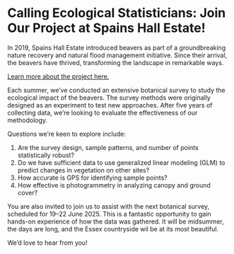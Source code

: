 # Calling Ecological Statisticians: Join Our Project at Spains Hall Estate!

In 2019, Spains Hall Estate introduced beavers as part of a groundbreaking nature recovery and natural flood management initiative. Since their arrival, the beavers have thrived, transforming the landscape in remarkable ways.

[Learn more about the project here.](https://www.spainshallestate.co.uk/nfm_beavers)

Each summer, we’ve conducted an extensive botanical survey to study the ecological impact of the beavers. The survey methods were originally designed as an experiment to test new approaches. After five years of collecting data, we’re looking to evaluate the effectiveness of our methodology.

Questions we’re keen to explore include:

1. Are the survey design, sample patterns, and number of points statistically robust?
2. Do we have sufficient data to use generalized linear modeling (GLM) to predict changes in vegetation on other sites?
3. How accurate is GPS for identifying sample points?
4. How effective is photogrammetry in analyzing canopy and ground cover?

You are also invited to join us to assist with the next botanical survey, scheduled for 19–22 June 2025. This is a fantastic opportunity to gain hands-on experience of how the data was gathered.  It will be midsummer, the days are long, and the Essex countryside wil be at its most beautiful.

We’d love to hear from you!

